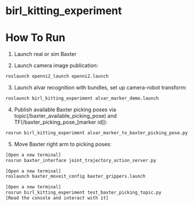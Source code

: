 # birl_kitting_experiment

# How To Run

1. Launch real or sim Baxter

2. Launch camera image publication:

```bash
roslaunch openni2_launch openni2.launch
```

3. Launch alvar recognition with bundles, set up camera-robot transform:

```bash
roslaunch birl_kitting_experiment alvar_marker_demo.launch
```

4. Publish available Baxter picking poses via topic(/baxter_available_picking_pose) and TF(/baxter_picking_pose_[marker id]):

```bash
rosrun birl_kitting_experiment alvar_marker_to_baxter_picking_pose.py
```

5. Move Baxter right arm to picking poses:
```bash
[Open a new terminal]
rosrun baxter_interface joint_trajectory_action_server.py

[Open a new terminal]
roslaunch baxter_moveit_config baxter_grippers.launch

[Open a new terminal]
rosrun birl_kitting_experiment test_baxter_picking_topic.py 
[Read the console and interact with it]
```
